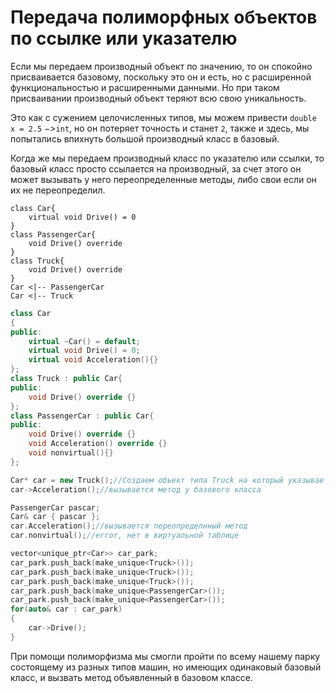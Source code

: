 # Передача полиморфных объектов по ссылке или указателю
Если мы передаем производный объект по значению, то он спокойно присваивается базовому, поскольку это он и есть, но с расширенной функциональностью и расширенными данными. Но при таком присваивании производный объект теряют всю свою уникальность. 

Это как с сужением целочисленных типов, мы можем привести `double x = 2.5` $->$`int`, но он потеряет точность и станет `2`, также и здесь, мы попытались впихнуть большой производный класс в базовый.

Когда же мы передаем производный класс по указателю или ссылки, то базовый класс просто ссылается на производный, за счет этого он может вызывать у него переопределенные методы, либо свои если он их не переопределил.

```plantuml
class Car{
	virtual void Drive() = 0
}
class PassengerCar{
	void Drive() override
}
class Truck{
	void Drive() override
}
Car <|-- PassengerCar
Car <|-- Truck
```


```cpp
class Car
{
public:
	virtual ~Car() = default;
	virtual void Drive() = 0;
	virtual void Acceleration(){}
};
class Truck : public Car{
public:
	void Drive() override {}
};
class PassengerCar : public Car{
public:
	void Drive() override {}
	void Acceleration() override {}
	void nonvirtual(){}
};

Car* car = new Truck();//Создаем объект типа Truck на который указывает Car*
car->Acceleration();//вызывается метод у базового класса

PassengerCar pascar;
Car& car { pascar };
car.Acceleration();//вызывается переопределнный метод
car.nonvirtual();//error, нет в виртуальной таблице

vector<unique_ptr<Car>> car_park;
car_park.push_back(make_unique<Truck>());
car_park.push_back(make_unique<Truck>());
car_park.push_back(make_unique<Truck>());
car_park.push_back(make_unique<PassengerCar>());
car_park.push_back(make_unique<PassengerCar>());
for(auto& car : car_park)
{
	car->Drive();
}
```

При помощи полиморфизма мы смогли пройти по всему нашему парку состоящему из разных типов машин, но имеющих одинаковый базовый класс, и вызвать метод объявленный в базовом классе.
